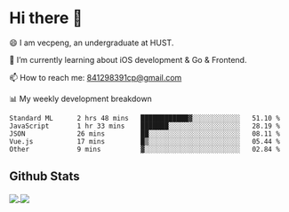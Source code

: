 
# Hi there 👋
😄 I am vecpeng, an undergraduate at HUST.

🌱 I’m currently learning about iOS development & Go & Frontend.

📫 How to reach me: 841298391cp@gmail.com

📊 My weekly development breakdown
<!--START_SECTION:waka-->

```text
Standard ML      2 hrs 48 mins   ████████████▓░░░░░░░░░░░░   51.10 %
JavaScript       1 hr 33 mins    ███████░░░░░░░░░░░░░░░░░░   28.19 %
JSON             26 mins         ██░░░░░░░░░░░░░░░░░░░░░░░   08.11 %
Vue.js           17 mins         █▒░░░░░░░░░░░░░░░░░░░░░░░   05.44 %
Other            9 mins          ▓░░░░░░░░░░░░░░░░░░░░░░░░   02.84 %
```

<!--END_SECTION:waka-->

## Github Stats
<a href="https://github.com/anuraghazra/github-readme-stats">
  <img align="center" src="https://github-readme-stats.vercel.app/api?username=vecpeng&count_private=true&hide=stars" />
</a>
<a href="https://github.com/anuraghazra/convoychat">
  <img align="center" src="https://github-readme-stats.vercel.app/api/top-langs/?username=vecpeng&layout=compact" />
</a>
